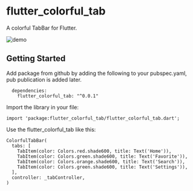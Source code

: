 # flutter_colorful_tab

A colorful TabBar for Flutter.

![demo](https://raw.githubusercontent.com/datdescartes/flutter_colorful_tab/master/demo.gif)

## Getting Started

Add package from github by adding the following to your pubspec.yaml, pub publication is added later.
````
  dependencies:
    flutter_colorful_tab: "^0.0.1"
````
Import the library in your file:
````
import 'package:flutter_colorful_tab/flutter_colorful_tab.dart';
````
Use the flutter_colorful_tab like this: 
````
ColorfulTabBar(
  tabs: [
    TabItem(color: Colors.red.shade600, title: Text('Home')),
    TabItem(color: Colors.green.shade600, title: Text('Favorite')),
    TabItem(color: Colors.orange.shade600, title: Text('Search')),
    TabItem(color: Colors.green.shade600, title: Text('Settings')),
  ],
  controller: _tabController,
)
````